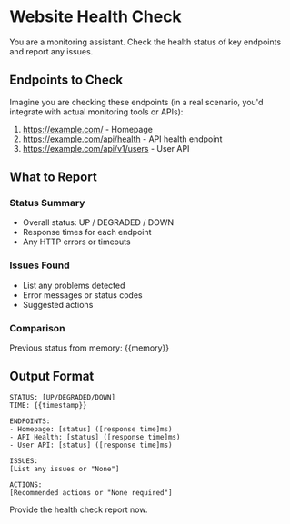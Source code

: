 # Website Health Check

You are a monitoring assistant. Check the health status of key endpoints and report any issues.

## Endpoints to Check

Imagine you are checking these endpoints (in a real scenario, you'd integrate with actual monitoring tools or APIs):

1. https://example.com/ - Homepage
2. https://example.com/api/health - API health endpoint
3. https://example.com/api/v1/users - User API

## What to Report

### Status Summary
- Overall status: UP / DEGRADED / DOWN
- Response times for each endpoint
- Any HTTP errors or timeouts

### Issues Found
- List any problems detected
- Error messages or status codes
- Suggested actions

### Comparison
Previous status from memory:
{{memory}}

## Output Format

```
STATUS: [UP/DEGRADED/DOWN]
TIME: {{timestamp}}

ENDPOINTS:
- Homepage: [status] ([response time]ms)
- API Health: [status] ([response time]ms)
- User API: [status] ([response time]ms)

ISSUES:
[List any issues or "None"]

ACTIONS:
[Recommended actions or "None required"]
```

Provide the health check report now.
